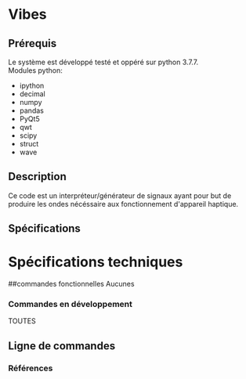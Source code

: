 # Vibes
## Prérequis
Le système est développé testé et oppéré sur python 3.7.7.<br />
Modules python:<br />

 * ipython
 * decimal
 * numpy
 * pandas
 * PyQt5
 * qwt
 * scipy
 * struct
 * wave

## Description
Ce code est un interpréteur/générateur de signaux ayant pour but de produire
les ondes nécéssaire aux fonctionnement d'appareil haptique.

## Spécifications



# Spécifications techniques
##commandes fonctionnelles
Aucunes


### Commandes en développement
TOUTES


## Ligne de commandes


### Références
